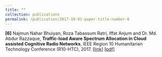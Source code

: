 ```yaml
---
title: ""
collection: publications
permalink: /publication/2017-10-01-paper-title-number-6
---
```

**[6]** Najmun Nahar Bhuiyan, Roza Tabassum Ratri, Iffat Anjum and Dr. Md. Abdur Razzaque, **Traffic-load Aware Spectrum Allocation in Cloud assisted Cognitive Radio Networks**, IEEE Region 10 Humanitarian Technology Conference (R10-HTC), 2017. [[link]](https://ieeexplore.ieee.org/abstract/document/8289031) [[pdf]](http://ianjum.github.io/files/6.pdf)